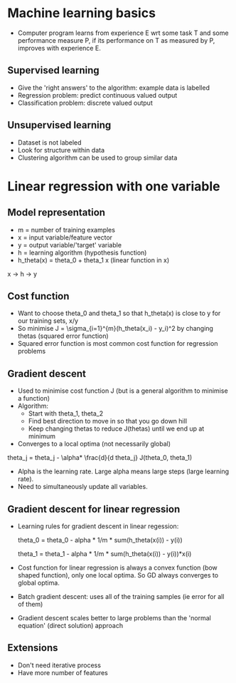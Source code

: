# Machine learning basics

- Computer program learns from experience E wrt some task T and some performance measure P, if its performance on T as measured by P, improves with experience E.

## Supervised learning

- Give the 'right answers' to the algorithm: example data is labelled
- Regression problem: predict continuous valued output
- Classification problem: discrete valued output

## Unsupervised learning

- Dataset is not labeled
- Look for structure within data
- Clustering algorithm can be used to group similar data

# Linear regression with one variable

## Model representation

- m = number of training examples
- x = input variable/feature vector
- y = output variable/'target' variable
- h = learning algorithm (hypothesis function)
- h_theta(x) = theta_0 + theta_1 x (linear function in x)

x -> h -> y

## Cost function

- Want to choose theta_0 and theta_1 so that h_theta(x) is close to y for our training sets, x/y
- So minimise J = \sigma_{i=1}^{m}(h_theta(x_i) - y_i)^2 by changing thetas (squared error function)
- Squared error function is most common cost function for regression problems

## Gradient descent

- Used to minimise cost function J (but is a general algorithm to minimise a function)
- Algorithm:
  - Start with theta_1, theta_2
  - Find best direction to move in so that you go down hill
  - Keep changing thetas to reduce J(thetas) until we end up at minimum
- Converges to a local optima (not necessarily global)

theta_j = theta_j - \alpha* \frac{d}{d theta_j} J(theta_0, theta_1)

- Alpha is the learning rate. Large alpha means large steps (large learning rate).
- Need to simultaneously update all variables.

## Gradient descent for linear regression

- Learning rules for gradient descent in linear regession: 

   theta_0 = theta_0 - alpha * 1/m * sum(h_theta(x(i)) - y(i))

   theta_1 = theta_1 - alpha * 1/m * sum(h_theta(x(i)) - y(i))*x(i)

- Cost function for linear regression is always a convex function (bow shaped function), only one local optima. So GD always converges to global optima.
- Batch gradient descent: uses all of the training samples (ie error for all of them)
- Gradient descent scales better to large problems than the 'normal equation' (direct solution) approach

## Extensions

- Don't need iterative process
- Have more number of features








